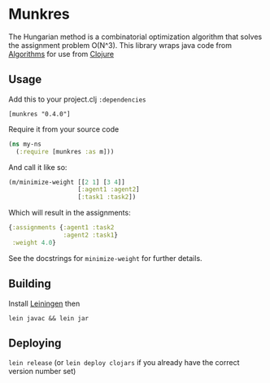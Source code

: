 # Munkres

The Hungarian method is a combinatorial optimization algorithm that solves the assignment problem O(N^3).
This library wraps java code from [Algorithms](http://algs4.cs.princeton.edu/65reductions)
for use from [Clojure](http://clojure.org)

## Usage
Add this to your project.clj `:dependencies`

`[munkres "0.4.0"]`

Require it from your source code

```clojure
(ns my-ns
  (:require [munkres :as m]))
```

And call it like so:

```clojure
(m/minimize-weight [[2 1] [3 4]]
                   [:agent1 :agent2]
                   [:task1 :task2])
```
Which will result in the assignments:
```clojure
{:assignments {:agent1 :task2
               :agent2 :task1}
 :weight 4.0}
```

See the docstrings for `minimize-weight` for further details.

## Building

Install [Leiningen](https://github.com/technomancy/leiningen) then

`lein javac && lein jar`

## Deploying

`lein release`
(or `lein deploy clojars` if you already have the correct version number set)
